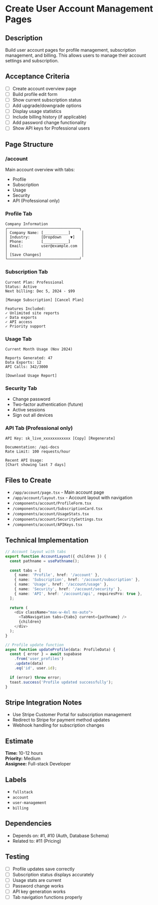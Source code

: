 # Create User Account Management Pages

## Description
Build user account pages for profile management, subscription management, and billing. This allows users to manage their account settings and subscription.

## Acceptance Criteria
- [ ] Create account overview page
- [ ] Build profile edit form
- [ ] Show current subscription status
- [ ] Add upgrade/downgrade options
- [ ] Display usage statistics
- [ ] Include billing history (if applicable)
- [ ] Add password change functionality
- [ ] Show API keys for Professional users

## Page Structure

### /account
Main account overview with tabs:
- Profile
- Subscription
- Usage
- Security
- API (Professional only)

### Profile Tab
```
Company Information
┌────────────────────────────────┐
│ Company Name: [___________]     │
│ Industry:     [Dropdown    ▼]   │
│ Phone:        [___________]     │
│ Email:        user@example.com  │
│                                 │
│ [Save Changes]                  │
└────────────────────────────────┘
```

### Subscription Tab
```
Current Plan: Professional
Status: Active
Next billing: Dec 5, 2024 - $99

[Manage Subscription] [Cancel Plan]

Features Included:
✓ Unlimited site reports
✓ Data exports
✓ API access
✓ Priority support
```

### Usage Tab
```
Current Month Usage (Nov 2024)

Reports Generated: 47
Data Exports: 12
API Calls: 342/3000

[Download Usage Report]
```

### Security Tab
- Change password
- Two-factor authentication (future)
- Active sessions
- Sign out all devices

### API Tab (Professional only)
```
API Key: sk_live_xxxxxxxxxxxx [Copy] [Regenerate]

Documentation: /api-docs
Rate Limit: 100 requests/hour

Recent API Usage:
[Chart showing last 7 days]
```

## Files to Create
- `/app/account/page.tsx` - Main account page
- `/app/account/layout.tsx` - Account layout with navigation
- `/components/account/ProfileForm.tsx`
- `/components/account/SubscriptionCard.tsx`
- `/components/account/UsageStats.tsx`
- `/components/account/SecuritySettings.tsx`
- `/components/account/APIKeys.tsx`

## Technical Implementation
```typescript
// Account layout with tabs
export function AccountLayout({ children }) {
  const pathname = usePathname();
  
  const tabs = [
    { name: 'Profile', href: '/account' },
    { name: 'Subscription', href: '/account/subscription' },
    { name: 'Usage', href: '/account/usage' },
    { name: 'Security', href: '/account/security' },
    { name: 'API', href: '/account/api', requiresPro: true },
  ];
  
  return (
    <div className="max-w-4xl mx-auto">
      <TabNavigation tabs={tabs} current={pathname} />
      {children}
    </div>
  );
}

// Profile update function
async function updateProfile(data: ProfileData) {
  const { error } = await supabase
    .from('user_profiles')
    .update(data)
    .eq('id', user.id);
    
  if (error) throw error;
  toast.success('Profile updated successfully');
}
```

## Stripe Integration Notes
- Use Stripe Customer Portal for subscription management
- Redirect to Stripe for payment method updates
- Webhook handling for subscription changes

## Estimate
**Time:** 10-12 hours  
**Priority:** Medium  
**Assignee:** Full-stack Developer

## Labels
- `fullstack`
- `account`
- `user-management`
- `billing`

## Dependencies
- Depends on: #1, #10 (Auth, Database Schema)
- Related to: #11 (Pricing)

## Testing
- [ ] Profile updates save correctly
- [ ] Subscription status displays accurately
- [ ] Usage stats are current
- [ ] Password change works
- [ ] API key generation works
- [ ] Tab navigation functions properly